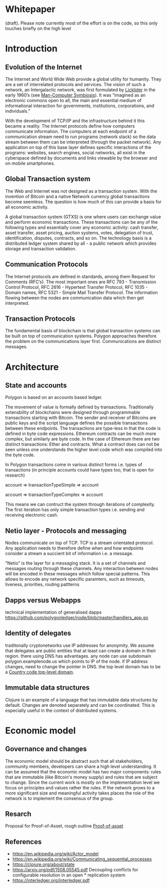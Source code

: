 # Whitepaper

(draft). Please note currently most of the effort is on the code, so this only touches briefly on the high level

# Introduction

## Evolution of the Internet

The Internet and World Wide Web provide a global utility for humanity. They are a set of interrelated protocols and services. The vision of such a network, an Intergalactic network, was first formulated by [Licklider](https://en.wikipedia.org/wiki/J._C._R._Licklider) in the early 1960’s (see [Man-Computer Symbiosis](https://en.wikipedia.org/wiki/Man-Computer_Symbiosis)). It was “imagined as an electronic commons open to all, the main and essential medium of informational interaction for governments, institutions, corporations, and individuals.”

With the development of TCP/IP and the infrastructure behind it this became a reality. The Internet protocols define how computers communicate information. The computers at each endpoint of a communication stream need to run programs (network stack) so the data stream between them can be interpreted (through the packet network). Any application on top of this base layer defines specific interactions of the programs: websites, search engines, social networks, all exist in the cyberspace defined by documents and links viewable by the browser and on mobile smartphones.

## Global Transaction system

The Web and Internet was not designed as a transaction system. With the invention of Bitcoin and a native Network currency global transactions become seemless. The question is how much of this can provide a basis for all economic activity. 

A global transaction system (GTXS) is one where users can exchange value and perform economic transactions. These transactions can be any of the following types and essentially cover any economic activity: cash transfer, asset transfer, asset pricing, auction systems, votes, delegation of trust, identification, disputes, contracts, and so on. The technology basis is a distributed ledger system shared by all - a public network which provides storage and transaction validation.

## Communication Protocols

The Internet protocols are defined in standards, among them Request for Comments (RFC’s). The most important ones are RFC 793 - Transmission Control Protocol, RFC 2616 - Hypertext Transfer Protocol, RFC 1035 - Domain names, RFC 5321 - Simple Mail Transfer Protocol. The information flowing between the nodes are communication data which then get interpreted. 

## Transaction Protocols

The fundamental basis of blockchain is that global transaction systems can be built on top of communication systems. Polygon approaches therefore the 
problem on the communications layer first. Communications are distinct messages.

# Architecture

## State and accounts

Polygon is based on an accounts based ledger.

The movement of value is formally defined by transactions. Traditionally extensbility of blockchains were designed through programmable transactions starting with Bitcoin. The sender and receiver of Bitcoins are public keys and the script language defines the possible transactions between these endpoints. The transactions are type-less in that the code is defined in byte code expressions. Ethereum contracts can be much more complex, but similarly are byte code. In the case of Ethereum there are two distinct transactions: Ether and contracts. What a contract does can not be seen unless one understands the higher level code which was compiled into the byte code. 

In Polygon transactions come in various distinct forms i.e. types of transactions (in principle accounts could have types too, that is open for research)

account => transactionTypeSimple => account

account => transactionTypeComplex => account

This means we can contruct the system through iterations of complexity. The first iteration has only simple transaction types i.e. sending and receiving electronic cash.

## Netio layer - Protocols and messaging

Nodes communicate on top of TCP. TCP is a stream orientated protocol. Any application needs to therefore define when and how endpoints consider a stream a succient bit of information i.e. a message. 

"Netio" is the layer for a messaging stack. It is a set of channels and messages routing through these channels. Any interaction between nodes will be encoded in these messages which follow special patterns. This allows to encode any network specific paramters, such as timeouts, liveness, priorities, routing pattterns

## Dapps versus Webapps

technical implementation of generalised dapps
https://github.com/polygonledger/node/blob/master/handlers_app.go

## Identity of delegates

traditonally cryptonetworks use IP addresses for anonymity. We assume that delegates are public entities that at least can create a domain in their region. there using DNS has advantages. any node can use subdomain polygon.examplenode.us which points to IP of the node. if IP address changes, need to change the pointer in DNS. the top level domain has to be a [Country code top-level domain](https://en.wikipedia.org/wiki/Country_code_top-level_domain).

## Immutable data structures

Clojure is an example of a language that has immutable data structures by default. Changes are denoted separately and 
can be coordinated. This is especially useful in the context of distributed systems.

# Economic model

## Governance and changes

The economic model should be abstract such that all stakeholders, community members, developers can share a high level understanding. It can be assumed that the economic model has two major components: rules that are immutable
(like Bitcoin's money supply) and rules that are subject to change. Since the current work is mostly on the 
implementation level we focus on principles and values rather the rules. If the network grows to a more significant size and meaningful activity takes places the role of the network is to implement the consensus of the group.

## Resarch

Proposal for Proof-of-Asset, rough outline [Proof-of-asset](http://enet.io/blockchain/2019/05/25/poa.html)

## References

* https://en.wikipedia.org/wiki/Actor_model
* https://en.wikipedia.org/wiki/Communicating_sequential_processes
* https://clojure.org/about/state
* https://arxiv.org/pdf/1508.05545.pdf Decoupling conflicts for configurable resolution in an open * replication system
* https://interledger.org/interledger.pdf
